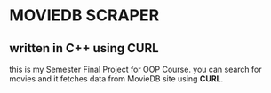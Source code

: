# MOVIEDB SCRAPER
## written in C++ using CURL

this is my Semester Final Project for OOP Course. you can search for movies and it fetches data from MovieDB site using **CURL**.
